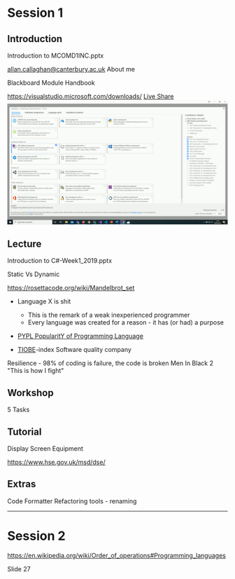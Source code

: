 Session 1
=========


Introduction
------------

Introduction to MCOMD1INC.pptx

allan.callaghan@canterbury.ac.uk
About me

Blackboard Module Handbook

https://visualstudio.microsoft.com/downloads/
[Live Share](https://visualstudio.microsoft.com/services/live-share/)
![Visual Studio 2019 Installation](../practicalProgramming/images/visualstudio-install.gif)


Lecture
-------

Introduction to C#-Week1_2019.pptx

Static Vs Dynamic

https://rosettacode.org/wiki/Mandelbrot_set
* Language X is shit
    * This is the remark of a weak inexperienced programmer
    * Every language was created for a reason - it has (or had) a purpose

* [PYPL PopularitY of Programming Language](http://pypl.github.io/PYPL.html)
* [TIOBE](https://www.tiobe.com/tiobe-index/)-index Software quality company


Resilience - 98% of coding is failure, the code is broken
Men In Black 2 "This is how I fight"


Workshop
--------

5 Tasks


Tutorial
--------

Display Screen Equipment

https://www.hse.gov.uk/msd/dse/


Extras
------

Code Formatter
Refactoring tools - renaming


---

Session 2
=========


https://en.wikipedia.org/wiki/Order_of_operations#Programming_languages

Slide 27

